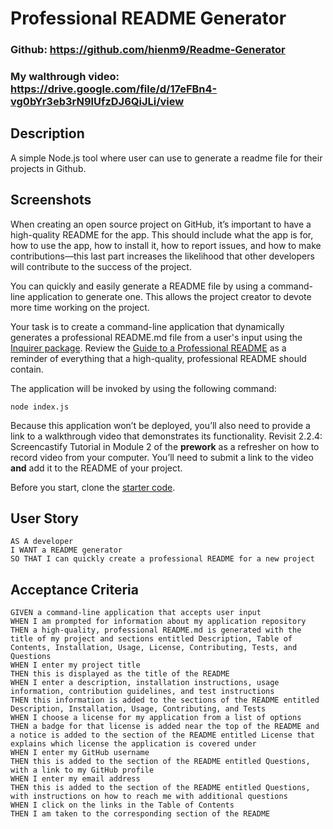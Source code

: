 # Professional README Generator

### Github: https://github.com/hienm9/Readme-Generator

### My walthrough video: https://drive.google.com/file/d/17eFBn4-vg0bYr3eb3rN9lUfzDJ6QiJLi/view

## Description
A simple Node.js tool where user can use to generate a readme file for their projects in Github.

## Screenshots


When creating an open source project on GitHub, it’s important to have a high-quality README for the app. This should include what the app is for, how to use the app, how to install it, how to report issues, and how to make contributions&mdash;this last part increases the likelihood that other developers will contribute to the success of the project. 

You can quickly and easily generate a README file by using a command-line application to generate one. This allows the project creator to devote more time working on the project.

Your task is to create a command-line application that dynamically generates a professional README.md file from a user's input using the [Inquirer package](https://www.npmjs.com/package/inquirer). Review the [Guide to a Professional README](https://github.com/coding-boot-camp/potential-enigma/blob/master/readme-guide.md) as a reminder of everything that a high-quality, professional README should contain. 

The application will be invoked by using the following command:

```
node index.js
```

Because this application won’t be deployed, you’ll also need to provide a link to a walkthrough video that demonstrates its functionality. Revisit 2.2.4: Screencastify Tutorial in Module 2 of the **prework** as a refresher on how to record video from your computer. You’ll need to submit a link to the video **and** add it to the README of your project.

Before you start, clone the [starter code](https://github.com/coding-boot-camp/potential-enigma).

## User Story

```
AS A developer
I WANT a README generator
SO THAT I can quickly create a professional README for a new project
```

## Acceptance Criteria

```
GIVEN a command-line application that accepts user input
WHEN I am prompted for information about my application repository
THEN a high-quality, professional README.md is generated with the title of my project and sections entitled Description, Table of Contents, Installation, Usage, License, Contributing, Tests, and Questions
WHEN I enter my project title
THEN this is displayed as the title of the README
WHEN I enter a description, installation instructions, usage information, contribution guidelines, and test instructions
THEN this information is added to the sections of the README entitled Description, Installation, Usage, Contributing, and Tests
WHEN I choose a license for my application from a list of options
THEN a badge for that license is added near the top of the README and a notice is added to the section of the README entitled License that explains which license the application is covered under
WHEN I enter my GitHub username
THEN this is added to the section of the README entitled Questions, with a link to my GitHub profile
WHEN I enter my email address
THEN this is added to the section of the README entitled Questions, with instructions on how to reach me with additional questions
WHEN I click on the links in the Table of Contents
THEN I am taken to the corresponding section of the README
```



